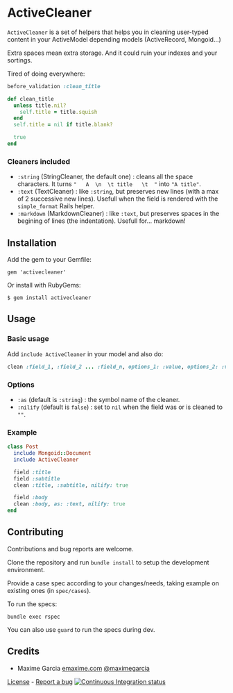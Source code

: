 # ActiveCleaner

`ActiveCleaner` is a set of helpers that helps you in cleaning user-typed content in your ActiveModel depending models (ActiveRecord, Mongoid...)

Extra spaces mean extra storage. And it could ruin your indexes and your sortings.

Tired of doing everywhere:

```ruby
before_validation :clean_title

def clean_title
  unless title.nil?
    self.title = title.squish
  end
  self.title = nil if title.blank?

  true
end
```

### Cleaners included

 * `:string` (StringCleaner, the default one) : cleans all the space characters. It turns `"   A  \n  \t title   \t  "` into `"A title"`.
 * `:text` (TextCleaner) : like `:string`, but preserves new lines (with a max of 2 successive new lines). Usefull when the field is rendered with the `simple_format` Rails helper.
 * `:markdown` (MarkdownCleaner) : like `:text`, but preserves spaces in the begining of lines (the indentation). Usefull for... markdown!



## Installation

Add the gem to your Gemfile:

    gem 'activecleaner'

Or install with RubyGems:

    $ gem install activecleaner



## Usage

### Basic usage

Add `include ActiveCleaner` in your model and also do:

```ruby
clean :field_1, :field_2 ... :field_n, options_1: :value, options_2: :value
```

### Options

 * `:as` (default is `:string`) : the symbol name of the cleaner.
 * `:nilify` (default is `false`) : set to `nil` when the field was or is cleaned to `""`.

### Example

```ruby
class Post
  include Mongoid::Document
  include ActiveCleaner

  field :title
  field :subtitle
  clean :title, :subtitle, nilify: true

  field :body
  clean :body, as: :text, nilify: true
end
```

## Contributing

Contributions and bug reports are welcome.

Clone the repository and run `bundle install` to setup the development environment.

Provide a case spec according to your changes/needs, taking example on existing ones (in `spec/cases`).

To run the specs:

    bundle exec rspec

You can also use `guard` to run the specs during dev.



## Credits

*   Maxime Garcia [emaxime.com](http://emaxime.com) [@maximegarcia](http://twitter.com/maximegarcia)


[License](https://github.com/maximeg/activecleaner/blob/master/LCENSE)
\- [Report a bug](https://github.com/maximeg/activecleaner/issues)
[![Continuous Integration status](https://secure.travis-ci.org/maximeg/activecleaner.png)](http://travis-ci.org/maximeg/activecleaner)
